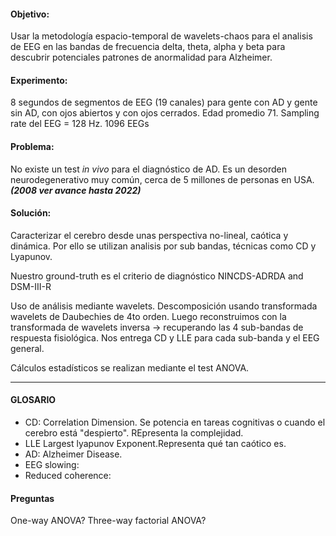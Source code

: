 #### Objetivo: 
Usar la metodología espacio-temporal de wavelets-chaos para el analisis de EEG en las bandas de frecuencia delta, theta, alpha y beta para descubrir potenciales patrones de anormalidad para Alzheimer.

#### Experimento:
8 segundos de segmentos de EEG (19 canales) para gente con AD y gente sin AD, con ojos abiertos y con ojos cerrados. Edad promedio 71. Sampling rate del EEG = 128 Hz. 1096 EEGs

#### Problema:
No existe un test *in vivo* para el diagnóstico de AD. Es un desorden neurodegenerativo muy común, cerca de 5 millones de personas en USA. ***(2008 ver avance hasta 2022)***

#### Solución:
Caracterizar el cerebro desde unas perspectiva no-lineal, caótica y dinámica. Por ello se utilizan analisis por sub bandas, técnicas como CD y Lyapunov.

Nuestro ground-truth es el criterio de diagnóstico NINCDS-ADRDA and DSM-III-R 

Uso de análisis mediante wavelets. Descomposición usando transformada wavelets de Daubechies de 4to orden. Luego reconstruimos con la transformada de wavelets inversa -> recuperando las 4 sub-bandas de respuesta fisiológica.
	Nos entrega CD y LLE para cada sub-banda y el EEG general.

Cálculos estadísticos se realizan mediante el test ANOVA.

---

#### GLOSARIO

- CD: Correlation Dimension. Se potencia en tareas cognitivas o cuando el cerebro está "despierto". REpresenta la complejidad.
- LLE Largest lyapunov Exponent.Representa qué tan caótico es.
- AD: Alzheimer Disease.
- EEG slowing:
- Reduced coherence:


#### Preguntas
One-way ANOVA? Three-way factorial ANOVA?